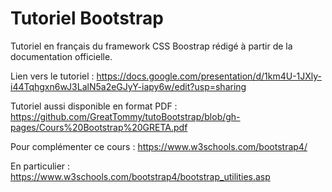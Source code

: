 # Tutoriel Bootstrap

Tutoriel en français du framework CSS Boostrap rédigé à partir de la documentation officielle.

Lien vers le tutoriel : https://docs.google.com/presentation/d/1km4U-1JXly-i44Tqhgxn6wJ3LalN5a2eGJyY-iapy6w/edit?usp=sharing

Tutoriel aussi disponible en format PDF : https://github.com/GreatTommy/tutoBootstrap/blob/gh-pages/Cours%20Bootstrap%20GRETA.pdf

Pour complémenter ce cours : https://www.w3schools.com/bootstrap4/

En particulier : https://www.w3schools.com/bootstrap4/bootstrap_utilities.asp
